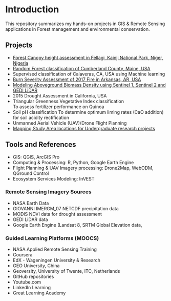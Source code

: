 # Introduction
This repository summarizes my hands-on projects in GIS & Remote Sensing applications in Forest management and environmental conservation.
## Projects
- [Forest Canopy height assessment in Fellagi, Kainji National Park, Niger, Nigeria](https://github.com/GEO-001/hands-on-projects/blob/main/Project%20files/forest%20canopy%20height%20assessment/3D_forest_height.md)
- [Random Forest classification of Cumberland County, Maine, USA](https://github.com/GEO-001/hands-on-projects/blob/main/Project%20files/Land%20Cover%20Classification/Random%20Forest.md)
- Supervised classification of Calaveras, CA, USA using Machine learning
- [Burn Severity Assessment of 2017 Fire in Arkansas, AR, USA](https://github.com/GEO-001/hands-on-projects/blob/main/Project%20files/Fire%20Risk%20Assessment/Burn%20severity.md)
- [Modeling Aboveground Biomass Density using Sentinel 1, Sentinel 2 and GEDI LiDAR](https://github.com/GEO-001/hands-on-projects/blob/main/Project%20files/Above%20Ground%20Biomass%20Modeling/agbd.md)
- 2015 Drought Assessment in California, USA
- Triangular Greenness Vegetative Index classification <br> To assess fertilizer performance on Quinoa
- Soil pH classification
  To determine optimum liming rates (CaO addition) for soil acidity rectification
- Unmanned Aerial Vehicle (UAV)/Drone Flight Planning<br>
- [Mapping Study Area locations for Undergraduate research projects](https://github.com/GEO-001/hands-on-projects/blob/main/Project%20files/study_area_maps.ipynb)

## Tools and References
- GIS: QGIS, ArcGIS Pro
- Computing & Processing: R, Python, Google Earth Engine
- Flight Planning & UAV Imagery processing: Drone2Map, WebODM, QGround Control
- Ecosystem Services Modeling: InVEST
  
### Remote Sensing Imagery Sources
- NASA Earth Data
- GIOVANNI IMERGM_07 NETCDF precipitation data
- MODIS NDVI data for drought assessment
- GEDI LiDAR data
- Google Earth Engine (Landsat 8, SRTM Global Elevation data,

### Guided Learning Platforms (MOOCS)
- NASA Applied Remote Sensing Training
- Coursera
- EdX - Wageningen University & Research
- GEO University, China
- Geoversity, University of Twente, ITC, Netherlands
- GitHub repositories
- Youtube.com
- LinkedIn Learning
- Great Learning Academy
  

